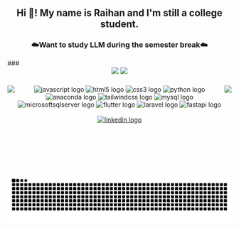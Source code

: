 <h2 align="center">Hi 👋! My name is Raihan and I'm still a college student.</h2>
<h3 align="center">☁️Want to study LLM during the semester break☁️</h3>
###

<div align="center">
  <img src="https://github-readme-stats.vercel.app/api?username=RaihanFazzaufaR&hide_title=true&hide_rank=false&show_icons=true&include_all_commits=true&count_private=true&disable_animations=false&theme=tokyonight&locale=en&hide_border=true" height="150" />
  <img src="https://github-readme-stats.vercel.app/api/top-langs?username=RaihanFazzaufaR&locale=en&hide_title=true&layout=compact&card_width=320&langs_count=8&theme=tokyonight&hide_border=true" height="150" />
</div>

###

<div align="center">
  <img height="200" align="left" src="https://i.giphy.com/media/v1.Y2lkPTc5MGI3NjExYjJlc2lsYXBrbzRvaTRwaXRsMzVrZnhlYWNjdmVlNDNibHNybjE2OCZlcD12MV9pbnRlcm5hbF9naWZfYnlfaWQmY3Q9Zw/WTL02R1L7YCGUEunFy/giphy.gif"  />
  <img height="200" align="right" src="https://i.giphy.com/media/v1.Y2lkPTc5MGI3NjExYnlsNnZvbXpra2ZvNmx4a2o2ZzN4dmZvMWU3ajlzb3U5dTFqaTU0NSZlcD12MV9pbnRlcm5hbF9naWZfYnlfaWQmY3Q9Zw/wr7oA0rSjnWuiLJOY5/giphy.gif"  />
</div>

###

<div align="center">
  <img src="https://cdn.jsdelivr.net/gh/devicons/devicon/icons/javascript/javascript-original.svg" height="30" alt="javascript logo"  />
  <img src="https://cdn.jsdelivr.net/gh/devicons/devicon/icons/html5/html5-original.svg" height="30" alt="html5 logo"  />
  <img src="https://cdn.jsdelivr.net/gh/devicons/devicon/icons/css3/css3-original.svg" height="30" alt="css3 logo"  />
  <img src="https://cdn.jsdelivr.net/gh/devicons/devicon/icons/python/python-original.svg" height="30" alt="python logo"  />
  <img src="https://cdn.jsdelivr.net/gh/devicons/devicon/icons/anaconda/anaconda-original.svg" height="30" alt="anaconda logo"  />
  <img src="https://cdn.simpleicons.org/tailwindcss/06B6D4" height="30" alt="tailwindcss logo"  />
  <img src="https://cdn.jsdelivr.net/gh/devicons/devicon/icons/mysql/mysql-original.svg" height="30" alt="mysql logo"  />
  <img src="https://cdn.jsdelivr.net/gh/devicons/devicon/icons/microsoftsqlserver/microsoftsqlserver-plain.svg" height="30" alt="microsoftsqlserver logo"  />
  <img src="https://cdn.jsdelivr.net/gh/devicons/devicon/icons/flutter/flutter-original.svg" height="30" alt="flutter logo"  />
  <img src="https://cdn.jsdelivr.net/gh/devicons/devicon/icons/laravel/laravel-original.svg" height="30" alt="laravel logo"  />
  <img src="https://cdn.jsdelivr.net/gh/devicons/devicon/icons/fastapi/fastapi-original.svg" height="30" alt="fastapi logo"  />
</div>
<br>
<div align="center">
  <a href="https://www.linkedin.com/in/raihan-fazzaufa-4740a1251" target="_blank">
    <img src="https://raw.githubusercontent.com/maurodesouza/profile-readme-generator/master/src/assets/icons/social/linkedin/default.svg" width="52" height="40" alt="linkedin logo"  />
  </a>
</div>

###

<img src="https://raw.githubusercontent.com/RaihanFazzaufaR/RaihanFazzaufaR/output/snake.svg" alt="Snake animation" />

###

